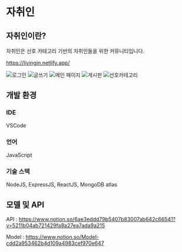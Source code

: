 # 자취인
## 자취인이란?

자취인은 선호 카테고리 기반의 자취인들을 위한 커뮤니티입니다.

https://livingin.netlify.app/

![로그인](https://user-images.githubusercontent.com/51100935/115723028-86752200-a3ba-11eb-8e58-2322b13683fc.png)
![글쓰기](https://user-images.githubusercontent.com/51100935/115723046-8b39d600-a3ba-11eb-8e36-9bb64ecd9b2e.png)
![메인 페이지](https://user-images.githubusercontent.com/51100935/115723033-87a64f00-a3ba-11eb-8822-c9d414e26de2.png)
![게시판](https://user-images.githubusercontent.com/51100935/115723043-8aa13f80-a3ba-11eb-9fa0-718c9c429a4d.png)
![선호카테고리](https://user-images.githubusercontent.com/51100935/115723041-89701280-a3ba-11eb-910f-ea31264bb6ac.png)


## 개발 환경

### IDE
VSCode

### 언어
JavaScript

### 기술 스택
NodeJS, ExpressJS, ReactJS, MongoDB atlas

## 모델 및 API 
API : https://www.notion.so/6ae3eddd79b5407b83007ab642c66541?v=5211b04ab721429fa8a27ea7ada9a215

Model : https://www.notion.so/Model-cdd2a953462b4d109a4983cef970e647
